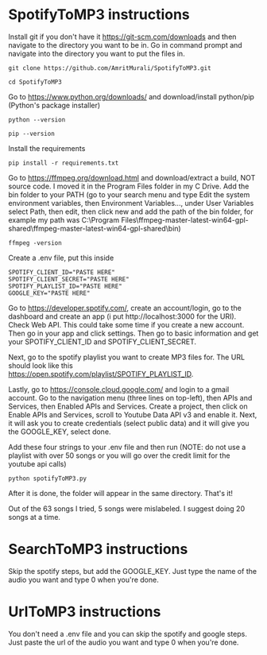 # SpotifyToMP3 instructions
Install git if you don't have it https://git-scm.com/downloads and then navigate to the directory you want to be in. Go in command prompt and navigate into the directory you want to put the files in.
```
git clone https://github.com/AmritMurali/SpotifyToMP3.git
```
```
cd SpotifyToMP3

```
Go to https://www.python.org/downloads/ and download/install python/pip (Python's package installer)
```
python --version
```
```
pip --version
```
Install the requirements
```
pip install -r requirements.txt
```
Go to https://ffmpeg.org/download.html and download/extract a build, NOT source code. I moved it in the Program Files folder in my C Drive. Add the bin folder to your PATH (go to your search menu and type Edit the system environment variables, then Environment Variables..., under User Variables select Path, then edit, then click new and add the path of the bin folder, for example my path was C:\Program Files\ffmpeg-master-latest-win64-gpl-shared\ffmpeg-master-latest-win64-gpl-shared\bin)
```
ffmpeg -version
```
Create a .env file, put this inside
```
SPOTIFY_CLIENT_ID="PASTE HERE"
SPOTIFY_CLIENT_SECRET="PASTE HERE"
SPOTIFY_PLAYLIST_ID="PASTE HERE"
GOOGLE_KEY="PASTE HERE"
```
Go to https://developer.spotify.com/, create an account/login, go to the dashboard and create an app (i put http://localhost:3000 for the URI). Check Web API. This could take some time if you create a new account. Then go in your app and click settings. Then go to basic information and get your SPOTIFY_CLIENT_ID and SPOTIFY_CLIENT_SECRET.

Next, go to the spotify playlist you want to create MP3 files for. The URL should look like this https://open.spotify.com/playlist/SPOTIFY_PLAYLIST_ID.

Lastly, go to https://console.cloud.google.com/ and login to a gmail account. Go to the navigation menu (three lines on top-left), then APIs and Services, then Enabled APIs and Services.
Create a project, then click on Enable APIs and Services, scroll to Youtube Data API v3 and enable it.
Next, it will ask you to create credentials (select public data) and it will give you the GOOGLE_KEY, select done.

Add these four strings to your .env file and then run (NOTE: do not use a playlist with over 50 songs or you will go over the credit limit for the youtube api calls)
```
python spotifyToMP3.py
```
After it is done, the folder will appear in the same directory. That's it!

Out of the 63 songs I tried, 5 songs were mislabeled. I suggest doing 20 songs at a time.

# SearchToMP3 instructions
Skip the spotify steps, but add the GOOGLE_KEY. Just type the name of the audio you want and type 0 when you're done.

# UrlToMP3 instructions
You don't need a .env file and you can skip the spotify and google steps. Just paste the url of the audio you want and type 0 when you're done.
